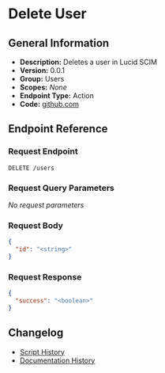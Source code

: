 <!-- BEGIN GENERATED CONTENT -->
# Delete User

## General Information

- **Description:** Deletes a user in Lucid SCIM
- **Version:** 0.0.1
- **Group:** Users
- **Scopes:** _None_
- **Endpoint Type:** Action
- **Code:** [github.com](https://github.com/NangoHQ/integration-templates/tree/main/integrations/lucid-scim/actions/delete-user.ts)


## Endpoint Reference

### Request Endpoint

`DELETE /users`

### Request Query Parameters

_No request parameters_

### Request Body

```json
{
  "id": "<string>"
}
```

### Request Response

```json
{
  "success": "<boolean>"
}
```

## Changelog

- [Script History](https://github.com/NangoHQ/integration-templates/commits/main/integrations/lucid-scim/actions/delete-user.ts)
- [Documentation History](https://github.com/NangoHQ/integration-templates/commits/main/integrations/lucid-scim/actions/delete-user.md)

<!-- END  GENERATED CONTENT -->

